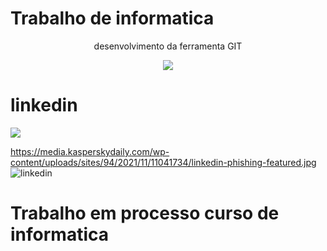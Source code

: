 # Trabalho de informatica
<p align="center">
  desenvolvimento da ferramenta GIT
  
<p align="center">
 <img src="https://media.brainly.com.br/image/rs:fill/w:1080/q:75/plain/https://pt-static.z-dn.net/files/d3e/bf03c9b430b9be289f91f216052aa7d6.jpg"/>
</p>


  
# linkedin
 [<img src="https://media.kasperskydaily.com/wp-content/uploads/sites/94/2021/11/11041734/linkedin-phishing-featured.jpg"/>](https://www.linkedin.com/in/pedro-augusto-97078b287/)
  
  https://media.kasperskydaily.com/wp-content/uploads/sites/94/2021/11/11041734/linkedin-phishing-featured.jpg
![linkedin](https://www.linkedin.com/in/pedro-augusto-97078b287/)

  # Trabalho em processo curso de informatica 

